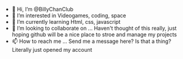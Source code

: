 - 👋 Hi, I’m @BillyChanClub
- 👀 I’m interested in Videogames, coding, space
- 🌱 I’m currently learning Html, css, javascript
- 💞️ I’m looking to collaborate on ... Haven't thought of this really, just hoping github will be a nice place to stroe and manage my projects
- 📫 How to reach me ... Send me a message here? Is that a thing? Literally just opened my account

<!---
BillyChanClub/BillyChanClub is a ✨ special ✨ repository because its `README.md` (this file) appears on your GitHub profile.
You can click the Preview link to take a look at your changes.
--->
